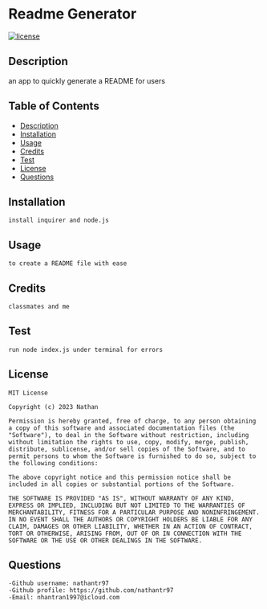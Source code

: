 

# Readme Generator

[![license](https://img.shields.io/github/license/DAVFoundation/captain-n3m0.svg?style=flat-square)](https://github.com/DAVFoundation/captain-n3m0/blob/master/LICENSE)

## Description

an app to quickly generate a README for users

## Table of Contents

- [Description](#descsription)
- [Installation](#installation)
- [Usage](#usage)
- [Credits](#credits)
- [Test](#test)
- [License](#license)
- [Questions](#questions)

## Installation
    install inquirer and node.js

## Usage
    to create a README file with ease

## Credits
    classmates and me

## Test
    run node index.js under terminal for errors

## License
    MIT License 

    Copyright (c) 2023 Nathan

    Permission is hereby granted, free of charge, to any person obtaining a copy of this software and associated documentation files (the "Software"), to deal in the Software without restriction, including without limitation the rights to use, copy, modify, merge, publish, distribute, sublicense, and/or sell copies of the Software, and to permit persons to whom the Software is furnished to do so, subject to the following conditions:

    The above copyright notice and this permission notice shall be included in all copies or substantial portions of the Software.

    THE SOFTWARE IS PROVIDED "AS IS", WITHOUT WARRANTY OF ANY KIND, EXPRESS OR IMPLIED, INCLUDING BUT NOT LIMITED TO THE WARRANTIES OF MERCHANTABILITY, FITNESS FOR A PARTICULAR PURPOSE AND NONINFRINGEMENT. IN NO EVENT SHALL THE AUTHORS OR COPYRIGHT HOLDERS BE LIABLE FOR ANY CLAIM, DAMAGES OR OTHER LIABILITY, WHETHER IN AN ACTION OF CONTRACT, TORT OR OTHERWISE, ARISING FROM, OUT OF OR IN CONNECTION WITH THE SOFTWARE OR THE USE OR OTHER DEALINGS IN THE SOFTWARE.
    
## Questions
    -Github username: nathantr97
    -Github profile: https://github.com/nathantr97
    -Email: nhantran1997@icloud.com

    